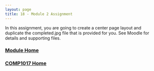 ```yaml
---
layout: page
title: 18 - Module 2 Assignment
---
```

In this assignment, you are going to create a center page layout and duplicate the completed.jpg file that is provided for you. See Moodle for details and supporting files.

### [Module Home](../module2.md)

### [COMP1017 Home](../../)